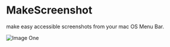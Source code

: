 # MakeScreenshot
make easy accessible screenshots from your mac OS Menu Bar.  

![Image One](https://github.com/alexroemerdeveloper/MakeScreenshot/edit/master/ImageOne.png)
